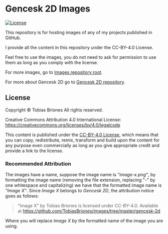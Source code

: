 # Gencesk 2D Images
[![License](https://img.shields.io/github/license/TobiasBriones/images)](https://github.com/TobiasBriones/images/blob/master/LICENSE)

This repository is for hosting images of any of my projects published in GitHub.

I provide all the content in this repository under the CC-BY-4.0 License.

Feel free to use the images, you do not need to ask for permission to use them as long as you comply with the license.

For more images, go to [Images repository root](https://github.com/TobiasBriones/images).

For more about Gencesk 2D go to [Gencesk 2D repository](https://github.com/TobiasBriones/gencesk-2d).

## License
Copyright © Tobias Briones All rights reserved.

Creative Commons Attribution 4.0 International License: https://creativecommons.org/licenses/by/4.0/legalcode

This content is published under the [CC-BY-4.0 License](https://creativecommons.org/licenses/by/4.0/), which means that you can copy, redistribute, remix, transform and build upon the content for any purpose even commercially as long as you give appropriate credit and provide a link to the license.

### Recommended Attribution
The images have a name, suppose the image name is *"image-x.png"*, by formatting the image name (removing the file extension, replacing "-" by one whitespace and capitalizing) we have that the formatted image name is *"Image X"*. Since *Image X* belongs to *Gencesk 2D*, the attribution notice goes as follows:

> "Image X" by Tobias Briones is licensed under CC-BY-4.0. Available at
> https://github.com/TobiasBriones/images/tree/master/gencesk-2d

Where you will replace *Image X* by the formatted name of the image you are using.
